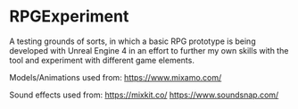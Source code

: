 # RPGExperiment

A testing grounds of sorts, in which a basic RPG prototype is being developed with Unreal Engine 4 in an effort to further my own skills with the tool and experiment with different game elements.

Models/Animations used from:
https://www.mixamo.com/

Sound effects used from:
https://mixkit.co/
https://www.soundsnap.com/
